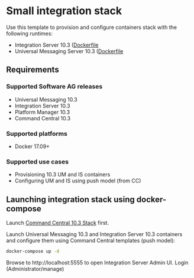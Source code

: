 <!-- Copyright � 2013 - 2018 Software AG, Darmstadt, Germany and/or its licensors

   SPDX-License-Identifier: Apache-2.0

    Licensed under the Apache License, Version 2.0 (the "License");
    you may not use this file except in compliance with the License.
    You may obtain a copy of the License at

        http://www.apache.org/licenses/LICENSE-2.0

    Unless required by applicable law or agreed to in writing, software
    distributed under the License is distributed on an "AS IS" BASIS,
     WITHOUT WARRANTIES OR CONDITIONS OF ANY KIND, either express or implied.
     See the License for the specific language governing permissions and

     limitations under the License.                                                  

-->
# Small integration stack

Use this template to provision and configure containers stack with the following runtimes:

* Integration Server 10.3 ([Dockerfile](../../sag-is-server/Dockerfile)
* Universal Messaging Server 10.3 ([Dockerfile](../../sag-um-server/Dockerfile)

## Requirements

### Supported Software AG releases

* Universal Messaging 10.3
* Integration Server 10.3
* Platform Manager 10.3
* Command Central 10.3

### Supported platforms

* Docker 17.09+

### Supported use cases

* Provisioning 10.3 UM and IS containers
* Configuring UM and IS using push model (from CC)

## Launching integration stack using docker-compose

Launch [Command Central 10.3 Stack](../sag-cc/) first.

Launch Universal Messaging 10.3 and Integration Server 10.3 containers and configure
them using Command Central templates (push model):

```bash
docker-compose up -d
```

Browse to http://localhost:5555 to open Integration Server Admin UI. Login (Administrator/manage)
